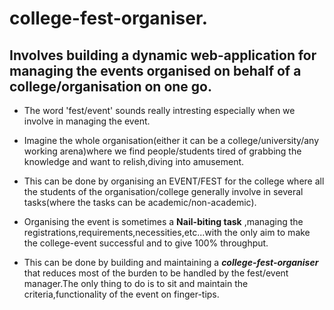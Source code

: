 # college-fest-organiser.
## Involves building a dynamic web-application for managing the events organised on behalf of a college/organisation on one go.
* The word 'fest/event' sounds really intresting especially when we involve in managing the event.</br>

* Imagine the whole organisation(either it can be a college/university/any working arena)where we find people/students tired of grabbing the knowledge and want to relish,diving into amusement.</br>

* This can be done by organising an EVENT/FEST for the college where all the students of the organisation/college generally involve in several tasks(where the tasks can be academic/non-academic).</br>

* Organising the event is sometimes a **Nail-biting task** ,managing the registrations,requirements,necessities,etc...with the only aim to make the college-event successful and to give 100% throughput.</br>

* This can be done by building and maintaining a ***college-fest-organiser*** that reduces most of the burden to be handled by the fest/event manager.The only thing to do is to sit and maintain the criteria,functionality of the event on finger-tips.</br>
